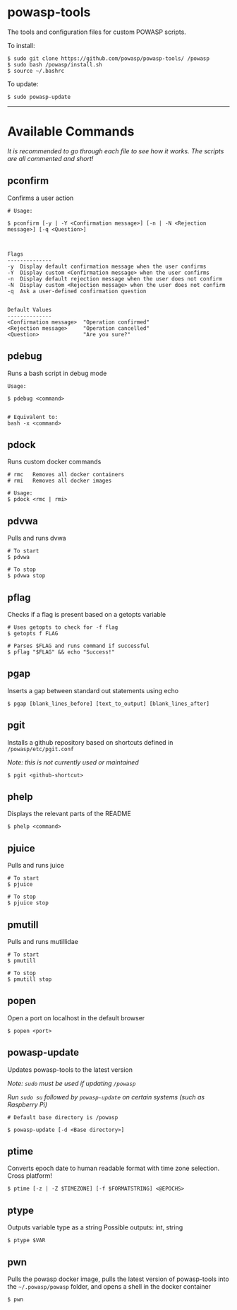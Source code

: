 # powasp-tools

The tools and configuration files for custom POWASP scripts.

To install:

```
$ sudo git clone https://github.com/powasp/powasp-tools/ /powasp
$ sudo bash /powasp/install.sh
$ source ~/.bashrc
```

To update:
```
$ sudo powasp-update
```

---

# Available Commands

*It is recommended to go through each file to see how it works. The scripts are all commented and short!*


## pconfirm

Confirms a user action

```
# Usage:

$ pconfirm [-y | -Y <Confirmation message>] [-n | -N <Rejection message>] [-q <Question>]



Flags
--------------
-y  Display default confirmation message when the user confirms
-Y  Display custom <Confirmation message> when the user confirms
-n  Display default rejection message when the user does not confirm
-N  Display custom <Rejection message> when the user does not confirm
-q  Ask a user-defined confirmation question


Default Values
--------------
<Confirmation message>  "Operation confirmed"
<Rejection message>     "Operation cancelled"
<Question>              "Are you sure?"
```

## pdebug

Runs a bash script in debug mode

```
Usage:

$ pdebug <command>


# Equivalent to:
bash -x <command>
```


## pdock

Runs custom docker commands
```
# rmc   Removes all docker containers
# rmi   Removes all docker images

# Usage:
$ pdock <rmc | rmi>
```


## pdvwa

Pulls and runs dvwa

```
# To start
$ pdvwa

# To stop
$ pdvwa stop
```


## pflag

Checks if a flag is present based on a getopts variable

```
# Uses getopts to check for -f flag
$ getopts f FLAG

# Parses $FLAG and runs command if successful
$ pflag "$FLAG" && echo "Success!"
```


## pgap

Inserts a gap between standard out statements using echo

```
$ pgap [blank_lines_before] [text_to_output] [blank_lines_after]
```


## pgit

Installs a github repository based on shortcuts defined in `/powasp/etc/pgit.conf`

*Note: this is not currently used or maintained*

```
$ pgit <github-shortcut>
```


## phelp

Displays the relevant parts of the README

```
$ phelp <command>
```


## pjuice

Pulls and runs juice

```
# To start
$ pjuice

# To stop
$ pjuice stop
```


## pmutill

Pulls and runs mutillidae

```
# To start
$ pmutill

# To stop
$ pmutill stop
```


## popen

Open a port on localhost in the default browser

```
$ popen <port>
```


## powasp-update

Updates powasp-tools to the latest version

*Note: `sudo` must be used if updating `/powasp`*

*Run `sudo su` followed by `powasp-update` on certain systems (such as Raspberry Pi)*

```
# Default base directory is /powasp

$ powasp-update [-d <Base directory>]
```


## ptime

Converts epoch date to human readable format with time zone selection. Cross platform!

```
$ ptime [-z | -Z $TIMEZONE] [-f $FORMATSTRING] <@EPOCHS>
```


## ptype

Outputs variable type as a string
Possible outputs: int, string

```
$ ptype $VAR
```


## pwn

Pulls the powasp docker image, pulls the latest version of powasp-tools into the `~/.powasp/powasp` folder, and opens a shell in the docker container

```
$ pwn
```
